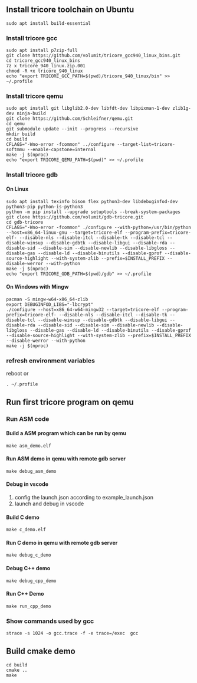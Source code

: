 ## Install tricore toolchain on Ubuntu

```shell
sudo apt install build-essential 
```

### Install tricore gcc
```shell
sudo apt install p7zip-full
git clone https://github.com/volumit/tricore_gcc940_linux_bins.git
cd tricore_gcc940_linux_bins
7z x tricore_940_linux.zip.001
chmod -R +x tricore_940_linux
echo "export TRICORE_GCC_PATH=$(pwd)/tricore_940_linux/bin" >> ~/.profile
```

### Install tricore qemu
```shell
sudo apt install git libglib2.0-dev libfdt-dev libpixman-1-dev zlib1g-dev ninja-build
git clone https://github.com/Schleifner/qemu.git
cd qemu
git submodule update --init --progress --recursive
mkdir build
cd build
CFLAGS="-Wno-error -fcommon" ../configure --target-list=tricore-softmmu --enable-capstone=internal
make -j $(nproc)
echo "export TRICORE_QEMU_PATH=$(pwd)" >> ~/.profile
```

### Install tricore gdb
#### On Linux
```shell
sudo apt install texinfo bison flex python3-dev libdebuginfod-dev python3-pip python-is-python3
python -m pip install --upgrade setuptools --break-system-packages
git clone https://github.com/volumit/gdb-tricore.git
cd gdb-tricore
CFLAGS="-Wno-error -fcommon" ./configure --with-python=/usr/bin/python --host=x86_64-linux-gnu --target=tricore-elf --program-prefix=tricore-elf- --disable-nls --disable-itcl --disable-tk --disable-tcl --disable-winsup --disable-gdbtk --disable-libgui --disable-rda --disable-sid --disable-sim --disable-newlib --disable-libgloss --disable-gas --disable-ld --disable-binutils --disable-gprof --disable-source-highlight --with-system-zlib --prefix=$INSTALL_PREFIX --disable-werror --with-python
make -j $(nproc)
echo "export TRICORE_GDB_PATH=$(pwd)/gdb" >> ~/.profile
```
#### On Windows with Mingw
```shell
pacman -S mingw-w64-x86_64-zlib
export DEBUGINFOD_LIBS="-lbcrypt"
./configure --host=x86_64-w64-mingw32 --target=tricore-elf --program-prefix=tricore-elf- --disable-nls --disable-itcl --disable-tk --disable-tcl --disable-winsup --disable-gdbtk --disable-libgui --disable-rda --disable-sid --disable-sim --disable-newlib --disable-libgloss --disable-gas --disable-ld --disable-binutils --disable-gprof --disable-source-highlight --with-system-zlib --prefix=$INSTALL_PREFIX --disable-werror --with-python
make -j $(nproc)
```

### refresh environment variables
reboot
or
```shell
. ~/.profile
```

## Run first tricore program on qemu
### Run ASM code
#### Build a ASM program which can be run by qemu
```shell
make asm_demo.elf
```
#### Run ASM demo in qemu with remote gdb server
```shell
make debug_asm_demo
```
#### Debug in vscode
1. config the launch.json according to example_launch.json
2. launch and debug in vscode

#### Build C demo
```shell
make c_demo.elf
```
#### Run C demo in qemu with remote gdb server
```shell
make debug_c_demo
```

#### Debug C++ demo
```shell
make debug_cpp_demo
```

#### Run C++ Demo
```shell
make run_cpp_demo
```


### Show commands used by gcc
```shell
strace -s 1024 -o gcc.trace -f -e trace=/exec  gcc
```

## Build cmake demo
```shell
cd build
cmake ..
make
```


